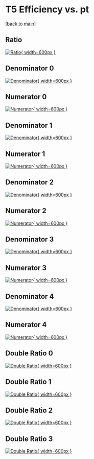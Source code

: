# T5 Efficiency vs. pt

[[back to main](./)]



## Ratio

[![Ratio](../mtv/var/T5_base_13_-1_eff_pt.png){ width=600px }](../mtv/var/T5_base_13_-1_eff_pt.pdf)

## Denominator 0

[![Denominator](../mtv/den/T5_base_13_-1_eff_pt_den0.png){ width=600px }](../mtv/den/T5_base_13_-1_eff_pt_den0.pdf)

## Numerator 0

[![Numerator](../mtv/num/T5_base_13_-1_eff_pt_num0.png){ width=600px }](../mtv/num/T5_base_13_-1_eff_pt_num0.pdf)

## Denominator 1

[![Denominator](../mtv/den/T5_base_13_-1_eff_pt_den1.png){ width=600px }](../mtv/den/T5_base_13_-1_eff_pt_den1.pdf)

## Numerator 1

[![Numerator](../mtv/num/T5_base_13_-1_eff_pt_num1.png){ width=600px }](../mtv/num/T5_base_13_-1_eff_pt_num1.pdf)

## Denominator 2

[![Denominator](../mtv/den/T5_base_13_-1_eff_pt_den2.png){ width=600px }](../mtv/den/T5_base_13_-1_eff_pt_den2.pdf)

## Numerator 2

[![Numerator](../mtv/num/T5_base_13_-1_eff_pt_num2.png){ width=600px }](../mtv/num/T5_base_13_-1_eff_pt_num2.pdf)

## Denominator 3

[![Denominator](../mtv/den/T5_base_13_-1_eff_pt_den3.png){ width=600px }](../mtv/den/T5_base_13_-1_eff_pt_den3.pdf)

## Numerator 3

[![Numerator](../mtv/num/T5_base_13_-1_eff_pt_num3.png){ width=600px }](../mtv/num/T5_base_13_-1_eff_pt_num3.pdf)

## Denominator 4

[![Denominator](../mtv/den/T5_base_13_-1_eff_pt_den4.png){ width=600px }](../mtv/den/T5_base_13_-1_eff_pt_den4.pdf)

## Numerator 4

[![Numerator](../mtv/num/T5_base_13_-1_eff_pt_num4.png){ width=600px }](../mtv/num/T5_base_13_-1_eff_pt_num4.pdf)

## Double Ratio 0

[![Double Ratio](../mtv/ratio/T5_base_13_-1_eff_pt_ratio0.png){ width=600px }](../mtv/ratio/T5_base_13_-1_eff_pt_ratio0.pdf)

## Double Ratio 1

[![Double Ratio](../mtv/ratio/T5_base_13_-1_eff_pt_ratio1.png){ width=600px }](../mtv/ratio/T5_base_13_-1_eff_pt_ratio1.pdf)

## Double Ratio 2

[![Double Ratio](../mtv/ratio/T5_base_13_-1_eff_pt_ratio2.png){ width=600px }](../mtv/ratio/T5_base_13_-1_eff_pt_ratio2.pdf)

## Double Ratio 3

[![Double Ratio](../mtv/ratio/T5_base_13_-1_eff_pt_ratio3.png){ width=600px }](../mtv/ratio/T5_base_13_-1_eff_pt_ratio3.pdf)

